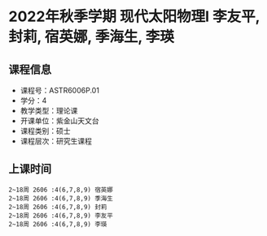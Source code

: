 # 2022年秋季学期 现代太阳物理I 李友平, 封莉, 宿英娜, 季海生, 李瑛






## 课程信息

- 课程号：ASTR6006P.01
- 学分：4
- 教学类型：理论课
- 开课单位：紫金山天文台
- 课程类别：硕士
- 课程层次：研究生课程

## 上课时间

```
2~18周 2606 :4(6,7,8,9) 宿英娜
2~18周 2606 :4(6,7,8,9) 季海生
2~18周 2606 :4(6,7,8,9) 封莉
2~18周 2606 :4(6,7,8,9) 李友平
2~18周 2606 :4(6,7,8,9) 李瑛
```

